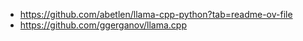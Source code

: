 


- https://github.com/abetlen/llama-cpp-python?tab=readme-ov-file
- https://github.com/ggerganov/llama.cpp







